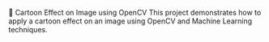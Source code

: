 🎨 Cartoon Effect on Image using OpenCV
This project demonstrates how to apply a cartoon  effect  on an image using OpenCV and Machine Learning techniques. 

